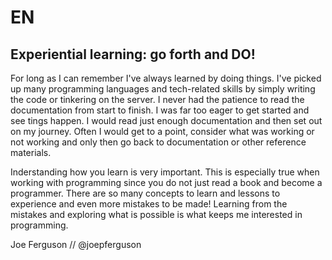 # EN

## Experiential learning: go forth and DO!

For long as I can remember I've always learned by doing things. I've picked up many programming languages and tech-related skills
by simply writing the code or tinkering on the server. I never had the patience to read the documentation from start to finish. I was far too eager to get started and see tings happen. I would read just enough documentation and then set out on my journey. Often I would get to a point, consider what was working or not working and only then go back to documentation or other reference materials.

Inderstanding how you learn is very important. This is especially true when working with programming since you do not just read a book and become a programmer. There are so many concepts to learn and lessons to experience and even more mistakes to be made! Learning from the mistakes and exploring what is possible is what keeps me interested in programming.

Joe Ferguson // @joepferguson
